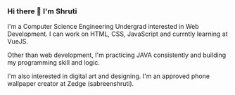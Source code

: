 ### Hi there 👋 I'm Shruti 

I'm a Computer Science Engineering Undergrad interested in Web Development. I can work on HTML, CSS, JavaScript and currntly learning at VueJS.

Other than web development, I'm practicing JAVA consistently and building my programming skill and logic. 

I'm also interested in digital art and designing. I'm an approved phone wallpaper creator at Zedge (sabreenshruti). 
<!--
**shrutilicensed/shrutilicensed** is a ✨ _special_ ✨ repository because its `README.md` (this file) appears on your GitHub profile.

Here are some ideas to get you started:

- 🔭 I’m currently working on ...
- 🌱 I’m currently learning ...
- 👯 I’m looking to collaborate on ...
- 🤔 I’m looking for help with ...
- 💬 Ask me about ...
- 📫 How to reach me: ...
- 😄 Pronouns: ...
- ⚡ Fun fact: ...
-->
